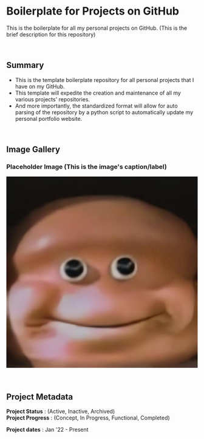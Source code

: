 # Boilerplate for Projects on GitHub

This is the boilerplate for all my personal projects on GitHub. (This is the brief description for this repository)

<br>

## Summary
 - This is the template boilerplate repository for all personal projects that I have on my GitHub. 
 - This template will expedite the creation and maintenance of all my various projects' repositories.
 - And more importantly, the standardized format will allow for auto parsing of the repository by a python script to automatically update my personal portfolio website.  

<br>

## Image Gallery

### Placeholder Image (This is the image's caption/label)
![Please end my suffering... (This is the image's alt text)](https://github.com/a-dubs/github-project-template/blob/master/image_gallery/Please_replace_me_I_am_begging_you.jpg)
<br>

<!-- 
### (This is the image's caption/label)
![(This is the image's alt text)](full_http_path_to_image)
<br> 
-->

<br>

## Project Metadata

**Project Status** : (Active, Inactive, Archived)  
**Project Progress** : (Concept, In Progress, Functional, Completed)

**Project dates** : Jan '22 - Present  

